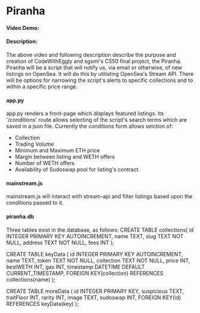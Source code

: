 # Piranha
#### Video Demo:  <URL HERE>
#### Description:

The above video and following description describe the purpose and creation of CodeWithEggly and sgsmi's CS50 final project, the Piranha.
Piranha will be a script that will notify us, via email or otherwise, of new listings on OpenSea. It will do this by utilisting OpenSea's Stream API. 
There will be options for narrowing the script's alerts to specific collections and to within a specific price range.

#### app.py
app.py renders a front-page which displays featured listings. Its '/conditions' route allows selecting of the script's search terms which are saved in a json file. Currently the conditions form allows selction of:
  - Collection
  - Trading Volume
  - Minimum and Maximum ETH price
  - Margin between listing and WETH offers
  - Number of WETH offers
  - Availability of Sudoswap pool for listing's contract.

#### mainstream.js
mainstream.js will interact with stream-api and filter listings based upon the conditions passed to it.



#### piranha.db
Three tables exist in the database, as follows:
CREATE TABLE collections(
    id INTEGER PRIMARY KEY AUTOINCREMENT,
    name TEXT,
    slug TEXT NOT NULL,
    address TEXT NOT NULL,
    fees INT
);


CREATE TABLE keyData (
    id INTEGER  PRIMARY KEY AUTOINCREMENT,
    name TEXT,
    token TEXT NOT NULL,
    collection TEXT NOT NULL,
    price INT,
    bestWETH INT,
    gas INT,
    timestamp DATETIME DEFAULT CURRENT_TIMESTAMP,
    FOREIGN KEY(collection) REFERENCES collections(name)
);


CREATE TABLE moreData (
    id INTEGER PRIMARY KEY,
    suspicious TEXT,
    traitFloor INT,
    rarity INT,
    image TEXT,
    sudoswap INT,
    FOREIGN KEY(id) REFERENCES keyData(key)
);

